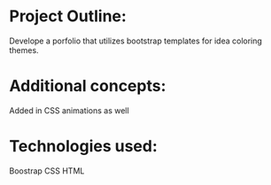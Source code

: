 # Project Outline:
Develope a porfolio that utilizes bootstrap templates for idea coloring themes.
# Additional concepts: 
Added in CSS animations as well
# Technologies used:
Boostrap
CSS
HTML
